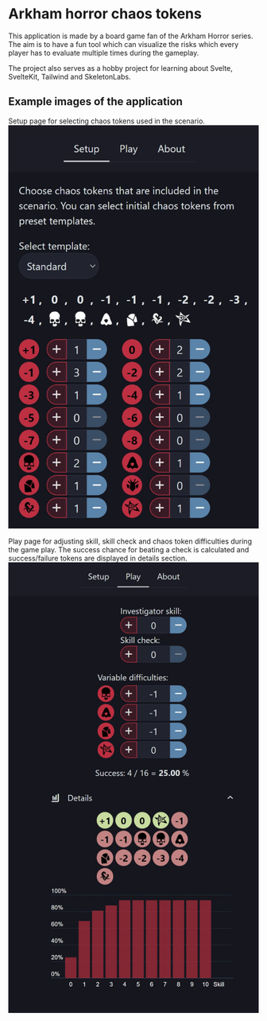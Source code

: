 # Arkham horror chaos tokens

This application is made by a board game fan of the Arkham Horror series. The aim is to have a fun tool which can visualize the risks which every player has to evaluate multiple times during the gameplay.

The project also serves as a hobby project for learning about Svelte, SvelteKit, Tailwind and SkeletonLabs.

## Example images of the application

Setup page for selecting chaos tokens used in the scenario.
![plot](./static/example-setup.JPG)

Play page for adjusting skill, skill check and chaos token difficulties during the game play. The success chance for beating a check is calculated and success/failure tokens are displayed in details section.
![plot](./static/example-play.JPG)
